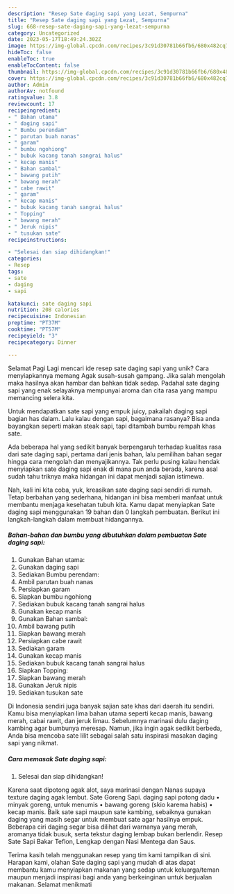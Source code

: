 ```yaml
---
description: "Resep Sate daging sapi yang Lezat, Sempurna"
title: "Resep Sate daging sapi yang Lezat, Sempurna"
slug: 668-resep-sate-daging-sapi-yang-lezat-sempurna
category: Uncategorized
date: 2023-05-17T18:49:24.302Z
image: https://img-global.cpcdn.com/recipes/3c91d30781b66fb6/680x482cq70/sate-daging-sapi-foto-resep-utama.jpg
hideToc: false
enableToc: true
enableTocContent: false
thumbnail: https://img-global.cpcdn.com/recipes/3c91d30781b66fb6/680x482cq70/sate-daging-sapi-foto-resep-utama.jpg
cover: https://img-global.cpcdn.com/recipes/3c91d30781b66fb6/680x482cq70/sate-daging-sapi-foto-resep-utama.jpg
author: Admin
authorAv: notfound
ratingvalue: 3.8
reviewcount: 17
recipeingredient:
- " Bahan utama"
- " daging sapi"
- " Bumbu perendam"
- " parutan buah nanas"
- " garam"
- " bumbu ngohiong"
- " bubuk kacang tanah sangrai halus"
- " kecap manis"
- " Bahan sambal"
- " bawang putih"
- " bawang merah"
- " cabe rawit"
- " garam"
- " kecap manis"
- " bubuk kacang tanah sangrai halus"
- " Topping"
- " bawang merah"
- " Jeruk nipis"
- " tusukan sate"
recipeinstructions:

- "Selesai dan siap dihidangkan!"
categories:
- Resep
tags:
- sate
- daging
- sapi

katakunci: sate daging sapi 
nutrition: 208 calories
recipecuisine: Indonesian
preptime: "PT37M"
cooktime: "PT57M"
recipeyield: "3"
recipecategory: Dinner

---
```



Selamat Pagi Lagi mencari ide resep sate daging sapi yang unik? Cara menyiapkannya memang Agak susah-susah gampang. Jika salah mengolah maka hasilnya akan hambar dan bahkan tidak sedap. Padahal sate daging sapi yang enak selayaknya mempunyai aroma dan cita rasa yang mampu memancing selera kita.


Untuk mendapatkan sate sapi yang empuk juicy, pakailah daging sapi bagian has dalam. Lalu kalau dengan sapi, bagaimana rasanya? Bisa anda bayangkan seperti makan steak sapi, tapi ditambah bumbu rempah khas sate.

Ada beberapa hal yang sedikit banyak berpengaruh terhadap kualitas rasa dari sate daging sapi, pertama dari jenis bahan, lalu pemilihan bahan segar hingga cara mengolah dan menyajikannya. Tak perlu pusing kalau hendak menyiapkan sate daging sapi enak di mana pun anda berada, karena asal sudah tahu triknya maka hidangan ini dapat menjadi sajian istimewa.


Nah, kali ini kita coba, yuk, kreasikan sate daging sapi sendiri di rumah. Tetap berbahan yang sederhana, hidangan ini bisa memberi manfaat untuk membantu menjaga kesehatan tubuh kita. Kamu dapat menyiapkan Sate daging sapi menggunakan 19 bahan dan 0 langkah pembuatan. Berikut ini langkah-langkah dalam membuat hidangannya.

<!--inarticleads1-->

##### Bahan-bahan dan bumbu yang dibutuhkan dalam pembuatan Sate daging sapi:

1. Gunakan  Bahan utama:
1. Gunakan  daging sapi
1. Sediakan  Bumbu perendam:
1. Ambil  parutan buah nanas
1. Persiapkan  garam
1. Siapkan  bumbu ngohiong
1. Sediakan  bubuk kacang tanah sangrai halus
1. Gunakan  kecap manis
1. Gunakan  Bahan sambal:
1. Ambil  bawang putih
1. Siapkan  bawang merah
1. Persiapkan  cabe rawit
1. Sediakan  garam
1. Gunakan  kecap manis
1. Sediakan  bubuk kacang tanah sangrai halus
1. Siapkan  Topping:
1. Siapkan  bawang merah
1. Gunakan  Jeruk nipis
1. Sediakan  tusukan sate


Di Indonesia sendiri juga banyak sajian sate khas dari daerah itu sendiri. Kamu bisa menyiapkan lima bahan utama seperti kecap manis, bawang merah, cabai rawit, dan jeruk limau. Sebelumnya marinasi dulu daging kambing agar bumbunya meresap. Namun, jika ingin agak sedikit berbeda, Anda bisa mencoba sate lilit sebagai salah satu inspirasi masakan daging sapi yang nikmat. 

<!--inarticleads2-->

##### Cara memasak Sate daging sapi:


1. Selesai dan siap dihidangkan!

Karena saat dipotong agak alot, saya marinasi dengan Nanas supaya texture daging agak lembut. Sate Goreng Sapi. daging sapi potong dadu • minyak goreng, untuk menumis • bawang goreng (skio karema habis) • kecap manis. Baik sate sapi maupun sate kambing, sebaiknya gunakan daging yang masih segar untuk membuat sate agar hasilnya empuk. Beberapa ciri daging segar bisa dilihat dari warnanya yang merah, aromanya tidak busuk, serta tekstur daging lembap bukan berlendir. Resep Sate Sapi Bakar Teflon, Lengkap dengan Nasi Mentega dan Saus. 

Terima kasih telah menggunakan resep yang tim kami tampilkan di sini. Harapan kami, olahan Sate daging sapi yang mudah di atas dapat membantu kamu menyiapkan makanan yang sedap untuk keluarga/teman maupun menjadi inspirasi bagi anda yang berkeinginan untuk berjualan makanan. Selamat menikmati
